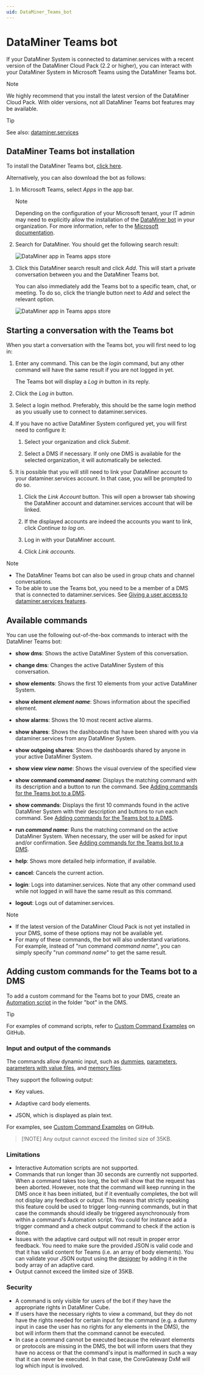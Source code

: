 ```yaml
---
uid: DataMiner_Teams_bot
---
```


# DataMiner Teams bot

If your DataMiner System is connected to dataminer.services with a recent version of the DataMiner Cloud Pack (2.2 or higher), you can interact with your DataMiner System in Microsoft Teams using the DataMiner Teams bot.

> [!NOTE]
> We highly recommend that you install the latest version of the DataMiner Cloud Pack. With older versions, not all DataMiner Teams bot features may be available.

> [!TIP]
> See also: [dataminer.services](xref:AboutCloudPlatform)

## DataMiner Teams bot installation

To install the DataMiner Teams bot, [click here](https://teams.microsoft.com/l/app/9a09d087-5d07-4481-b34f-cd053eab7925).

Alternatively, you can also download the bot as follows:

1. In Microsoft Teams, select *Apps* in the app bar.

   > [!NOTE]
   > Depending on the configuration of your Microsoft tenant, your IT admin may need to explicitly allow the installation of the [DataMiner bot](https://teams.microsoft.com/l/app/9a09d087-5d07-4481-b34f-cd053eab7925) in your organization. For more information, refer to the [Microsoft documentation](https://docs.microsoft.com/en-us/microsoftteams/manage-apps).

1. Search for DataMiner. You should get the following search result:

   ![DataMiner app in Teams apps store](~/user-guide/images/DataMinerTeamsApp.png)

1. Click this DataMiner search result and click *Add*. This will start a private conversation between you and the DataMiner Teams bot.

   You can also immediately add the Teams bot to a specific team, chat, or meeting. To do so, click the triangle button next to *Add* and select the relevant option.

   ![DataMiner app in Teams apps store](~/user-guide/images/DataMinerTeamsAppAddTo.png)

## Starting a conversation with the Teams bot

When you start a conversation with the Teams bot, you will first need to log in:

1. Enter any command. This can be the *login* command, but any other command will have the same result if you are not logged in yet.

   The Teams bot will display a *Log in* button in its reply.

1. Click the *Log in* button.

1. Select a login method. Preferably, this should be the same login method as you usually use to connect to dataminer.services.

1. If you have no active DataMiner System configured yet, you will first need to configure it:

   1. Select your organization and click *Submit*.

   1. Select a DMS if necessary. If only one DMS is available for the selected organization, it will automatically be selected.

1. It is possible that you will still need to link your DataMiner account to your dataminer.services account. In that case, you will be prompted to do so.

   1. Click the *Link Account* button. This will open a browser tab showing the DataMiner account and dataminer.services account that will be linked.

   1. If the displayed accounts are indeed the accounts you want to link, click *Continue to log on*.

   1. Log in with your DataMiner account.

   1. Click *Link accounts*.

> [!NOTE]
>
> - The DataMiner Teams bot can also be used in group chats and channel conversations.
> - To be able to use the Teams bot, you need to be a member of a DMS that is connected to dataminer.services. See [Giving a user access to dataminer.services features](xref:Giving_users_access_to_cloud_features).

## Available commands

You can use the following out-of-the-box commands to interact with the DataMiner Teams bot:

- **show dms**: Shows the active DataMiner System of this conversation.

- **change dms**: Changes the active DataMiner System of this conversation.

- **show elements**: Shows the first 10 elements from your active DataMiner System.

- **show element *element name***: Shows information about the specified element.

- **show alarms**: Shows the 10 most recent active alarms.

- **show shares**: Shows the dashboards that have been shared with you via dataminer.services from any DataMiner System.

- **show outgoing shares**: Shows the dashboards shared by anyone in your active DataMiner System.

- **show view *view name***: Shows the visual overview of the specified view

- **show command *command name***: Displays the matching command with its description and a button to run the command. See [Adding commands for the Teams bot to a DMS](#adding-custom-commands-for-the-teams-bot-to-a-dms).

- **show commands**: Displays the first 10 commands found in the active DataMiner System with their description and buttons to run each command. See [Adding commands for the Teams bot to a DMS](#adding-custom-commands-for-the-teams-bot-to-a-dms).

- **run *command name***: Runs the matching command on the active DataMiner System. When necessary, the user will be asked for input and/or confirmation. See [Adding commands for the Teams bot to a DMS](#adding-custom-commands-for-the-teams-bot-to-a-dms).

- **help**: Shows more detailed help information, if available.

- **cancel**: Cancels the current action.

- **login**: Logs into dataminer.services. Note that any other command used while not logged in will have the same result as this command.

- **logout**: Logs out of dataminer.services.

> [!NOTE]
>
> - If the latest version of the DataMiner Cloud Pack is not yet installed in your DMS, some of these options may not be available yet.
> - For many of these commands, the bot will also understand variations. For example, instead of "run command *command name*", you can simply specify "run *command name*" to get the same result.

## Adding custom commands for the Teams bot to a DMS

To add a custom command for the Teams bot to your DMS, create an [Automation script](xref:automation) in the folder "bot" in the DMS.

> [!TIP]
> For examples of command scripts, refer to [Custom Command Examples](https://github.com/SkylineCommunications/ChatOps-Extensions/tree/main/CustomCommandExamples) on GitHub.

### Input and output of the commands

The commands allow dynamic input, such as [dummies](xref:Script_variables#creating-a-dummy), [parameters](xref:Script_variables#creating-a-parameter), [parameters with value files](xref:Script_variables#creating-a-parameter), and [memory files](xref:Script_variables#creating-a-memory-file).

They support the following output:

- Key values.

- Adaptive card body elements.

- JSON, which is displayed as plain text.

For examples, see [Custom Command Examples](https://github.com/SkylineCommunications/ChatOps-Extensions/tree/main/CustomCommandExamples) on GitHub.

> [!NOTE] Any output cannot exceed the limited size of 35KB.

### Limitations

- Interactive Automation scripts are not supported.
- Commands that run longer than 30 seconds are currently not supported. When a command takes too long, the bot will show that the request has been aborted. However, note that the command will keep running in the DMS once it has been initiated, but if it eventually completes, the bot will not display any feedback or output. This means that strictly speaking this feature could be used to trigger long-running commands, but in that case the commands should ideally be triggered asynchronously from within a command's Automation script. You could for instance add a trigger command and a check output command to check if the action is done.
- Issues with the adaptive card output will not result in proper error feedback. You need to make sure the provided JSON is valid code and that it has valid content for Teams (i.e. an array of body elements). You can validate your JSON output using the [designer](https://adaptivecards.io/designer/) by adding it in the body array of an adaptive card.
- Output cannot exceed the limited size of 35KB.

### Security

- A command is only visible for users of the bot if they have the appropriate rights in DataMiner Cube.
- If users have the necessary rights to view a command, but they do not have the rights needed for certain input for the command (e.g. a dummy input in case the user has no rights for any elements in the DMS), the bot will inform them that the command cannot be executed.
- In case a command cannot be executed because the relevant elements or protocols are missing in the DMS, the bot will inform users that they have no access or that the command's input is malformed in such a way that it can never be executed. In that case, the CoreGateway DxM will log which input is involved.
